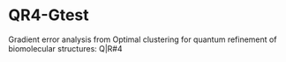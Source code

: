 # QR4-Gtest
Gradient error analysis from Optimal clustering for quantum refinement of biomolecular structures: Q|R#4
